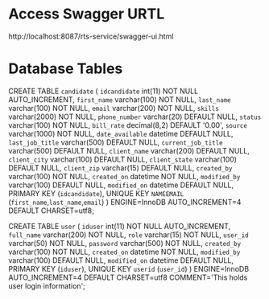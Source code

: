 # Access Swagger URTL
http://localhost:8087/rts-service/swagger-ui.html


# Database Tables

CREATE TABLE `candidate` (
  `idcandidate` int(11) NOT NULL AUTO_INCREMENT,
  `first_name` varchar(100) NOT NULL,
  `last_name` varchar(100) NOT NULL,
  `email` varchar(200) NOT NULL,
  `skills` varchar(2000) NOT NULL,
  `phone_number` varchar(20) DEFAULT NULL,
  `status` varchar(100) NOT NULL,
  `bill_rate` decimal(8,2) DEFAULT '0.00',
  `source` varchar(1000) NOT NULL,
  `date_available` datetime DEFAULT NULL,
  `last_job_title` varchar(500) DEFAULT NULL,
  `current_job_title` varchar(500) DEFAULT NULL,
  `client_name` varchar(200) DEFAULT NULL,
  `client_city` varchar(100) DEFAULT NULL,
  `client_state` varchar(100) DEFAULT NULL,
  `client_zip` varchar(15) DEFAULT NULL,
  `created_by` varchar(100) NOT NULL,
  `created_on` datetime NOT NULL,
  `modified_by` varchar(100) DEFAULT NULL,
  `modified_on` datetime DEFAULT NULL,
  PRIMARY KEY (`idcandidate`),
  UNIQUE KEY `NAMEEMAIL` (`first_name`,`last_name`,`email`)
) ENGINE=InnoDB AUTO_INCREMENT=4 DEFAULT CHARSET=utf8;



CREATE TABLE `user` (
  `iduser` int(11) NOT NULL AUTO_INCREMENT,
  `full_name` varchar(200) NOT NULL,
  `role` varchar(15) NOT NULL,
  `user_id` varchar(50) NOT NULL,
  `password` varchar(500) NOT NULL,
  `created_by` varchar(100) NOT NULL,
  `created_on` datetime NOT NULL,
  `modified_by` varchar(100) DEFAULT NULL,
  `modified_on` datetime DEFAULT NULL,
  PRIMARY KEY (`iduser`),
  UNIQUE KEY `userid` (`user_id`)
) ENGINE=InnoDB AUTO_INCREMENT=4 DEFAULT CHARSET=utf8 COMMENT='This holds user login information';



